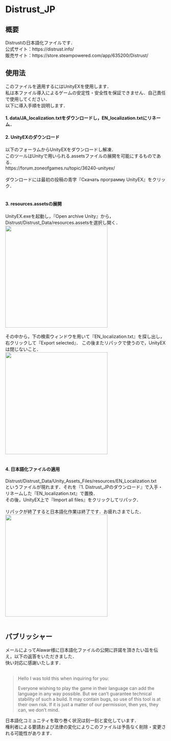 # Distrust_JP
<h2>概要</h2>
Distrustの日本語化ファイルです．<br>
公式サイト：https://distrust.info/<br>
販売サイト：https://store.steampowered.com/app/635200/Distrust/<br>
<h2>使用法</h2>
このファイルを適用するにはUnityEXを使用します．<br>
私は本ファイル導入によるゲームの安定性・安全性を保証できません．自己責任で使用してください．<br>
以下に導入手順を説明します．<br>
<h4>1. data/JA_localization.txtをダウンロードし，EN_localization.txtにリネーム．</h4>
<h4>2. UnityEXのダウンロード</h4>
以下のフォーラムからUnityEXをダウンロードし解凍．<br>
このツールはUnityで用いられる.assetsファイルの展開を可能にするものである．<br>
https://forum.zoneofgames.ru/topic/36240-unityex/<br><br>
ダウンロードには最初の投稿の青字『Скачать программу UnityEX』をクリック．<br><br>
<h4>3. resources.assetsの展開</h4>
UnityEX.exeを起動し，『Open archive Unity』から，Distrust/Distrust_Data/resources.assetsを選択し開く．<br>
<div align="left">
<img src="https://user-images.githubusercontent.com/44240143/53807805-e4084380-3f93-11e9-8231-b52a56d282ff.png" width="320px">
</div><br>
その中から，下の検索ウィンドウを用いて『EN_localization.txt』を探し出し，右クリックして『Export selected』．
この後またリパックで使うので，UnityEXは閉じないこと．<br>
<div align="left">
<img src="https://user-images.githubusercontent.com/44240143/53807812-e9fe2480-3f93-11e9-8969-cb749e9d57cd.png" width="320px">
</div><br>
<h4>4. 日本語化ファイルの適用</h4>
Distrust/Distrust_Data/Unity_Assets_Files/resources/EN_Localization.txt<br>
というファイルが現れます．それを『1. Distrust_JPのダウンロード』で入手・リネームした『EN_localization.txt』で置換．<br>
その後，UnityEX上で『Import all files』をクリックしてリパック．<br><br>
リパックが終了すると日本語化作業は終了です．お疲れさまでした．<br>
<div align="left">
<img src="https://user-images.githubusercontent.com/44240143/53809087-40b92d80-3f97-11e9-87c5-d03618ec79f1.jpg" width="320px">
</div><br>
<h2>パブリッシャー</h2>
メールによってAlawar様に日本語化ファイルの公開に許諾を頂きたい旨を伝え，以下の返答をいただきました．<br>
快い対応に感謝いたします．<br><br>

> Hello I was told this when inquiring for you:
> 
> Everyone wishing to play the game in their language can add the language in any way possible. But we can’t guarantee technical stability of such a build. It may contain bugs, so use of this tool is at their own risk.
> If it is just a matter of our permission, then yes, they can, we don’t mind.

日本語化コミュニティを取り巻く状況は刻一刻と変化しています．<br>
権利者による要請および法律の変化によりこのファイルは予告なく削除・変更される可能性があります．<br>
